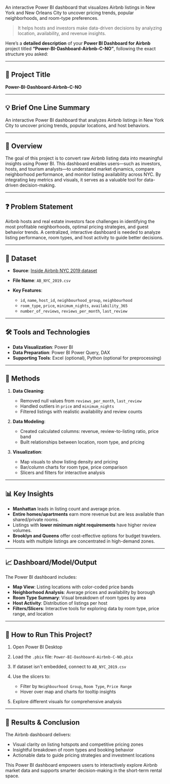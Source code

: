 An interactive Power BI dashboard that visualizes Airbnb listings in New York and New Orleans City to uncover pricing trends, popular neighborhoods, and room-type preferences.
> It helps hosts and investors make data-driven decisions by analyzing location, availability, and revenue insights.

Here’s a **detailed description** of your **Power BI Dashboard for Airbnb** project titled **“Power-BI-Dashboard-Airbnb-C-NO”**, following the exact structure you asked:

---

## 🧾 **Project Title**

**Power-BI-Dashboard-Airbnb-C-NO**

---

## 💡 **Brief One Line Summary**

An interactive Power BI dashboard that analyzes Airbnb listings in New York City to uncover pricing trends, popular locations, and host behaviors.

---

## 📘 **Overview**

The goal of this project is to convert raw Airbnb listing data into meaningful insights using Power BI. This dashboard enables users—such as investors, hosts, and tourism analysts—to understand market dynamics, compare neighborhood performance, and monitor listing availability across NYC. By integrating key metrics and visuals, it serves as a valuable tool for data-driven decision-making.

---

## ❓ **Problem Statement**

Airbnb hosts and real estate investors face challenges in identifying the most profitable neighborhoods, optimal pricing strategies, and guest behavior trends. A centralized, interactive dashboard is needed to analyze listing performance, room types, and host activity to guide better decisions.

---

## 📂 **Dataset**

* **Source**: [Inside Airbnb NYC 2019 dataset](http://insideairbnb.com/get-the-data.html)
* **File Name**: `AB_NYC_2019.csv`
* **Key Features**:

  * `id`, `name`, `host_id`, `neighbourhood_group`, `neighbourhood`
  * `room_type`, `price`, `minimum_nights`, `availability_365`
  * `number_of_reviews`, `reviews_per_month`, `last_review`

---

## 🛠️ **Tools and Technologies**

* **Data Visualization**: Power BI
* **Data Preparation**: Power BI Power Query, DAX
* **Supporting Tools**: Excel (optional), Python (optional for preprocessing)

---

## 🧪 **Methods**

1. **Data Cleaning**:

   * Removed null values from `reviews_per_month`, `last_review`
   * Handled outliers in `price` and `minimum_nights`
   * Filtered listings with realistic availability and review counts

2. **Data Modeling**:

   * Created calculated columns: revenue, review-to-listing ratio, price band
   * Built relationships between location, room type, and pricing

3. **Visualization**:

   * Map visuals to show listing density and pricing
   * Bar/column charts for room type, price comparison
   * Slicers and filters for interactive analysis

---

## 📊 **Key Insights**

* **Manhattan** leads in listing count and average price.
* **Entire homes/apartments** earn more revenue but are less available than shared/private rooms.
* Listings with **lower minimum night requirements** have higher review volumes.
* **Brooklyn and Queens** offer cost-effective options for budget travelers.
* Hosts with multiple listings are concentrated in high-demand zones.

---

## 📈 **Dashboard/Model/Output**

The Power BI dashboard includes:

* **Map View**: Listing locations with color-coded price bands
* **Neighborhood Analysis**: Average prices and availability by borough
* **Room Type Summary**: Visual breakdown of room types by area
* **Host Activity**: Distribution of listings per host
* **Filters/Slicers**: Interactive tools for exploring data by room type, price range, and location

---

## 🧭 **How to Run This Project?**

1. Open Power BI Desktop
2. Load the `.pbix` file: `Power-BI-Dashboard-Airbnb-C-NO.pbix`
3. If dataset isn't embedded, connect to `AB_NYC_2019.csv`
4. Use the slicers to:

   * Filter by `Neighbourhood Group`, `Room Type`, `Price Range`
   * Hover over map and charts for tooltip insights
5. Explore different visuals for comprehensive analysis

---

## 🏁 **Results & Conclusion**

The Airbnb dashboard delivers:

* Visual clarity on listing hotspots and competitive pricing zones
* Insightful breakdown of room types and booking behavior
* Actionable data to guide pricing strategies and investment locations

This Power BI dashboard empowers users to interactively explore Airbnb market data and supports smarter decision-making in the short-term rental space.
